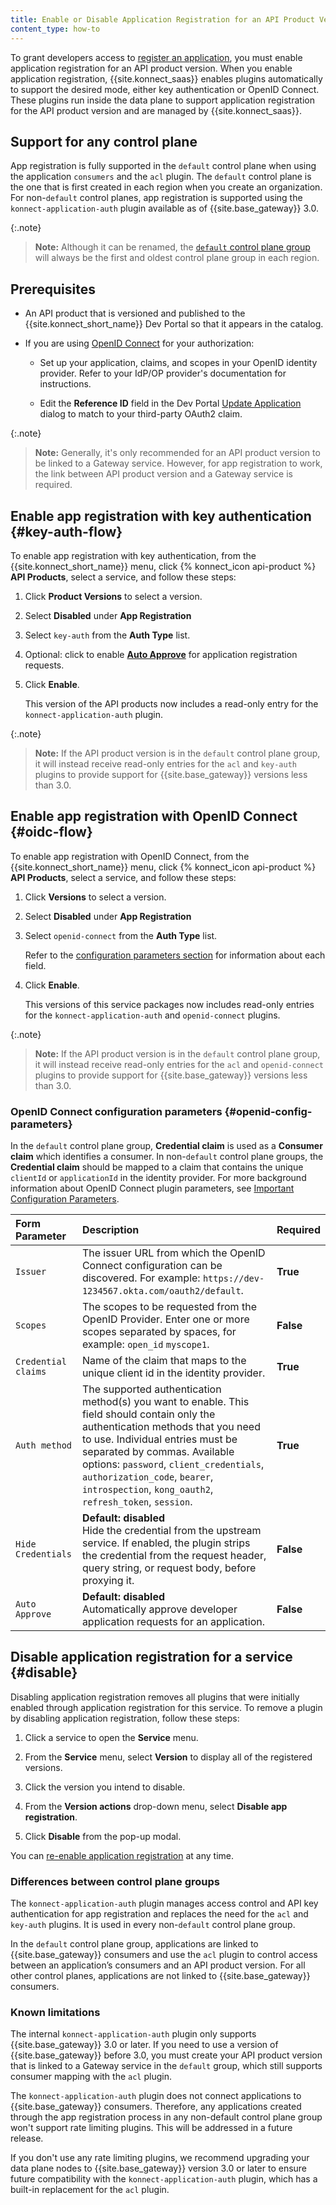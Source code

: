 ```yaml
---
title: Enable or Disable Application Registration for an API Product Version
content_type: how-to
---
```


To grant developers access to [register an application](/konnect/dev-portal/applications/dev-reg-app-service/), you must enable application registration for an API product version.
When you enable application registration, {{site.konnect_saas}} enables plugins automatically to support the desired mode, either key authentication or OpenID Connect.
These plugins run inside the data plane to support application registration for the API product version and are managed by
{{site.konnect_saas}}.

## Support for any control plane

App registration is fully supported in the `default` control plane when using the application `consumers` and the `acl` plugin. The `default` control plane is the one that is first created in each region when you create an organization.
For non-`default` control planes, app registration is supported using the `konnect-application-auth` plugin available as of {{site.base_gateway}} 3.0.

{:.note}
> **Note:**  Although it can be renamed, the [`default` control plane group](/konnect/gateway-manager/control-plane-groups/) will always be the first and oldest control plane group in each region.

## Prerequisites

- An API product that is versioned and published to the
  {{site.konnect_short_name}} Dev Portal so that it appears in the catalog.

- If you are using [OpenID Connect](#oidc-flow) for your authorization:

  - Set up your application, claims, and scopes in your OpenID identity provider. Refer to your IdP/OP provider's documentation for instructions.

  - Edit the **Reference ID** field in the Dev Portal
    [Update Application](/konnect/dev-portal/applications/dev-apps#edit-my-app)
    dialog to match to your third-party OAuth2 claim.

{:.note}
> **Note:** Generally, it's only recommended for an API product version to be linked to a Gateway service. However, for app registration to work, the link between API product version and a Gateway service is required. 

## Enable app registration with key authentication {#key-auth-flow}

To enable app registration with key authentication, from the {{site.konnect_short_name}} menu, click {% konnect_icon api-product %} **API Products**, select a
service, and follow these steps:

1. Click **Product Versions** to select a version.

2. Select **Disabled** under **App Registration**

3. Select `key-auth` from the **Auth Type** list.

4. Optional: click to enable [**Auto Approve**](/konnect/dev-portal/access-and-approval/auto-approve-devs-apps/) for application registration requests.

5. Click **Enable**.

    This version of the API products now includes a
    read-only entry for the `konnect-application-auth` plugin.

{:.note}
> **Note:** If the API product version is in the `default` control plane group, it will
instead receive read-only entries for the `acl` and `key-auth` plugins to provide
support for {{site.base_gateway}} versions less than 3.0.

## Enable app registration with OpenID Connect {#oidc-flow}

To enable app registration with OpenID Connect, from the {{site.konnect_short_name}} menu, click {% konnect_icon api-product %} **API Products**, select a
service, and follow these steps:


1. Click **Versions** to select a version.

2. Select **Disabled** under **App Registration**

3. Select `openid-connect` from the **Auth Type** list.

   Refer to the [configuration parameters section](#openid-config-parameters) for information
   about each field.

4. Click **Enable**.

    This versions of this service packages now includes
    read-only entries for the `konnect-application-auth` and `openid-connect` plugins.

{:.note}
> **Note:** If the API product version is in the `default` control plane group, it will
instead receive read-only entries for the `acl` and `openid-connect` plugins to provide
support for {{site.base_gateway}} versions less than 3.0.

###  OpenID Connect configuration parameters {#openid-config-parameters}

In the `default` control plane group, **Credential claim** is used as a **Consumer claim** which identifies a consumer. In non-`default` control plane groups, the **Credential claim** should be mapped to a claim that contains the unique `clientId` or `applicationId` in the identity provider. For more background information about OpenID Connect plugin parameters, see [Important Configuration Parameters](/hub/kong-inc/openid-connect/#important-configuration-parameters).

   | Form Parameter | Description                                                                       |Required |
   |:---------------|:----------------------------------------------------------------------------------|--|
   | `Issuer` | The issuer URL from which the OpenID Connect configuration can be discovered. For example: `https://dev-1234567.okta.com/oauth2/default`.  |**True** |
   | `Scopes` | The scopes to be requested from the OpenID Provider. Enter one or more scopes separated by spaces, for example: `open_id` `myscope1`.  | **False**
   | `Credential claims` |  Name of the claim that maps to the unique client id in the identity provider. | **True**
   | `Auth method` | The supported authentication method(s) you want to enable. This field should contain only the authentication methods that you need to use. Individual entries must be separated by commas. Available options: `password`, `client_credentials`, `authorization_code`, `bearer`, `introspection`, `kong_oauth2`, `refresh_token`, `session`. | **True**
   | `Hide Credentials` |**Default: disabled**<br>  Hide the credential from the upstream service. If enabled, the plugin strips the credential from the request header, query string, or request body, before proxying it. | **False** |
   | `Auto Approve`| **Default: disabled** <br>Automatically approve developer application requests for an application.| **False**

   
## Disable application registration for a service {#disable}

Disabling application registration removes all plugins that were initially enabled through application registration for this service.
To remove a plugin by disabling application registration, follow these steps:

1. Click a service to open the **Service** menu.

2. From the **Service** menu, select **Version** to display all of the registered versions.

3. Click the version you intend to disable.

4. From the **Version actions** drop-down menu, select **Disable app registration**.

5. Click **Disable** from the pop-up modal.


You can
[re-enable application registration](/konnect/dev-portal/applications/enable-app-reg)
at any time.

### Differences between control plane groups

The `konnect-application-auth` plugin manages access control and API key authentication for app registration and replaces the need for the `acl` and `key-auth` plugins. It is used in every non-`default` control plane group. 

In the `default` control plane group, applications are linked to {{site.base_gateway}} consumers and use the `acl` plugin to control access between an application’s consumers and an API product version. For all other control planes, applications are not linked to {{site.base_gateway}} consumers.

### Known limitations

The internal `konnect-application-auth` plugin only supports {{site.base_gateway}} 3.0 or later. If you need to use a version of {{site.base_gateway}} before 3.0, you must create your API product version that is linked to a Gateway service in the `default` group, which still supports consumer mapping with the `acl` plugin.

The `konnect-application-auth` plugin does not connect applications to {{site.base_gateway}} consumers. Therefore, any applications created through the app registration process in any non-default control plane group won't support rate limiting plugins. This will be addressed in a future release.

If you don't use any rate limiting plugins, we recommend upgrading your data plane nodes to {{site.base_gateway}} version 3.0 or later to ensure future compatibility with the `konnect-application-auth` plugin, which has a built-in replacement for the `acl` plugin.
